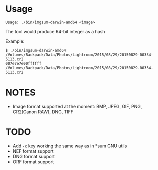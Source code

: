 # Usage

```
Usage: ./bin/imgsum-darwin-amd64 <image>
```

The tool would produce 64-bit integer as a hash


Example:

```
$ ./bin/imgsum-darwin-amd64 /Volumes/Backpack/Data/Photos/Lightroom/2015/08/29/20150829-00334-5113.cr2
007e7e7e00ffffff  /Volumes/Backpack/Data/Photos/Lightroom/2015/08/29/20150829-00334-5113.cr2
```

# NOTES

 * Image format supported at the moment: BMP, JPEG, GIF, PNG, CR2(Canon RAW), DNG, TIFF

# TODO

 * Add `-c` key working the same way as in *sum GNU utils
 * NEF format support
 * DNG format support
 * ORF format support
